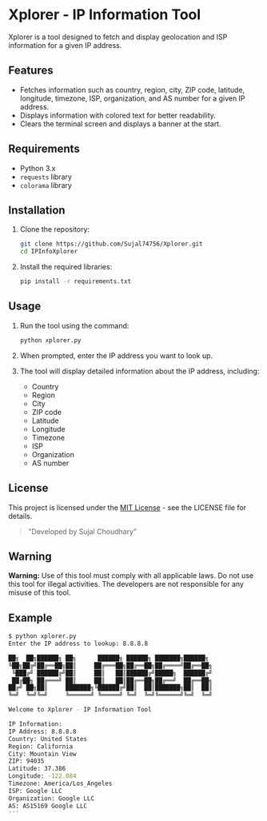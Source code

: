 # Xplorer - IP Information Tool

Xplorer is a tool designed to fetch and display geolocation and ISP information for a given IP address.

## Features

- Fetches information such as country, region, city, ZIP code, latitude, longitude, timezone, ISP, organization, and AS number for a given IP address.
- Displays information with colored text for better readability.
- Clears the terminal screen and displays a banner at the start.

## Requirements

- Python 3.x
- `requests` library
- `colorama` library

## Installation

1. Clone the repository:
    ```sh
    git clone https://github.com/Sujal74756/Xplorer.git
    cd IPInfoXplorer
    ```

2. Install the required libraries:
    ```sh
    pip install -r requirements.txt
    ```

## Usage

1. Run the tool using the command:
    ```sh
    python xplorer.py
    ```

2. When prompted, enter the IP address you want to look up.

3. The tool will display detailed information about the IP address, including:

    - Country
    - Region
    - City
    - ZIP code
    - Latitude
    - Longitude
    - Timezone
    - ISP
    - Organization
    - AS number
## License

This project is licensed under the [MIT License](LICENSE) - see the LICENSE file for details.

> "Developed by Sujal Choudhary"
## Warning

**Warning:** Use of this tool must comply with all applicable laws. Do not use this tool for illegal activities. The developers are not responsible for any misuse of this tool.

## Example

```sh
$ python xplorer.py
Enter the IP address to lookup: 8.8.8.8

██╗  ██╗██████╗ ██╗      ██████╗ ██████╗ ███████╗██████╗ 
╚██╗██╔╝██╔══██╗██║     ██╔═══██╗██╔══██╗██╔════╝██╔══██╗
 ╚███╔╝ ██████╔╝██║     ██║   ██║██████╔╝█████╗  ██████╔╝
 ██╔██╗ ██╔═══╝ ██║     ██║   ██║██╔══██╗██╔══╝  ██╔══██╗
██╔╝ ██╗██║     ███████╗╚██████╔╝██║  ██║███████╗██║  ██║
╚═╝  ╚═╝╚═╝     ╚══════╝ ╚═════╝ ╚═╝  ╚═╝╚══════╝╚═╝  ╚═╝

Welcome to Xplorer - IP Information Tool

IP Information:
IP Address: 8.8.8.8
Country: United States
Region: California
City: Mountain View
ZIP: 94035
Latitude: 37.386
Longitude: -122.084
Timezone: America/Los_Angeles
ISP: Google LLC
Organization: Google LLC
AS: AS15169 Google LLC
'''

